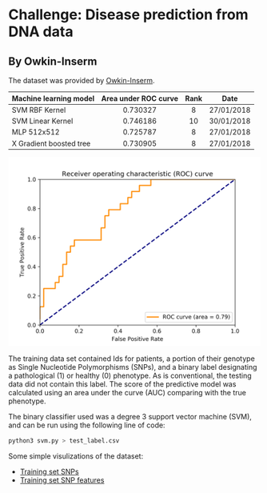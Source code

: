 #  Challenge: Disease prediction from DNA data
## By Owkin-Inserm

The dataset was provided by [Owkin-Inserm](https://challengedata.ens.fr/en/challenge/40/disease_prediction_from_dna_data.html).

| Machine learning model  | Area under ROC curve | Rank |    Date    |
|-------------------------|:--------------------:|:----:|:----------:|
| SVM RBF Kernel          | 0.730327             |   8  | 27/01/2018 |
| SVM Linear Kernel       | 0.746186             |  10  | 30/01/2018 |
| MLP 512x512             | 0.725787             |   8  | 27/01/2018 |
| X Gradient boosted tree | 0.730905             |   8  | 27/01/2018 |

![alt text](visuals/ROC.png "ROC curve")

The training data set contained Ids for patients, a portion of their genotype as Single Nucleotide Polymorphisms (SNPs), and a binary label designating a pathological (1) or healthy (0) phenotype. As is conventional, the testing data did not contain this label. The score of the predictive model was calculated using an area under the curve (AUC) comparing with the true phenotype.

The binary classifier used was a degree 3 support vector machine (SVM), and can be run using the following line of code:

```bash
python3 svm.py > test_label.csv
```

Some simple visulizations of the dataset:

* [Training set SNPs](visuals/trainSNP.pdf "Training set SNPs")
* [Training set SNP features](visuals/trainFeatureSNP.pdf "Training set SNP features")
